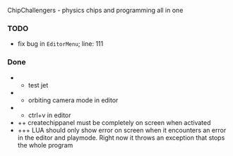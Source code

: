 ChipChallengers - physics chips and programming all in one

### TODO
- fix bug in `EditorMenu`; line: 111

### Done
- + test jet 
- + orbiting camera mode in editor
- + ctrl+v in editor
- ++ createchippanel must be completely on screen when activated
- +++ LUA should only show error on screen when it encounters an error in the editor and playmode. Right now it throws an exception that stops the whole program
